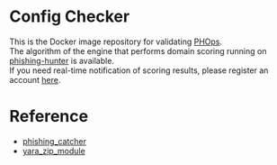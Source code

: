 # Config Checker
This is the Docker image repository for validating [PHOps](https://github.com/phishing-hunter/PHOps).  
The algorithm of the engine that performs domain scoring running on [phishing-hunter](https://www.phishing-hunter.com) is available.  
If you need real-time notification of scoring results, please register an account [here](https://www.phishing-hunter.com/login).  

# Reference
* [phishing_catcher](https://github.com/x0rz/phishing_catcher)
* [yara_zip_module](https://github.com/stoerchl/yara_zip_module)
